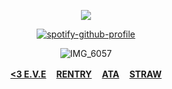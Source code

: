 <div align="center">

![](https://komarev.com/ghpvc/?username=DETRIUMS&label=Aspects&color=orange&style=flat)

<div align="center">

[![spotify-github-profile](https://spotify-github-profile.kittinanx.com/api/view?uid=tildejohanne&cover_image=true&theme=novatorem&show_offline=true&background_color=121212&interchange=true&bar_color=53b14f&bar_color_cover=true)](https://github.com/kittinan/spotify-github-profile)

![IMG_6057](https://static.wikia.nocookie.net/leagueoflegends/images/f/fc/Aurelion_Sol_He_Has_Returned.png/revision/latest/scale-to-width-down/1000?cb=20170325053123)


<b>[<3 E.V.E](https://rentry.co/yasukayn) ㅤ[RENTRY](https://rentry.co/spiritsrefuge) ㅤ[ATA](https://vashthestampede.atabook.org) ㅤ[STRAW](https://detrium.straw.page/)</b>
